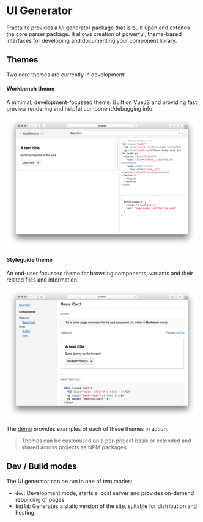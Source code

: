 # UI Generator

Fractalite provides a UI generator package that is built upon and extends the core parser package. It allows creation of powerful, theme-based interfaces for developing and documenting your component library.

## Themes

Two core themes are currently in development:

#### Workbench theme

A minimal, development-focussed theme. Built on VueJS and providing fast preview rendering and helpful component/debugging info.

<img src="/docs/assets/theme-workbench.png" width="500" alt="Workbench theme">

#### Styleguide theme

An end-user focussed theme for browsing components, variants and their related files and information.

<img src="/docs/assets/theme-styleguide.png" width="500" alt="Styleguide theme">

The [demo](/README.md#running-the-demo) provides examples of each of these themes in action.

> Themes can be customised on a per-project basis or extended and shared across projects as NPM packages.

## Dev / Build modes

The UI generator can be run in one of two modes:

- `dev`: Development mode, starts a local server and provides on-demand rebuilding of pages.
- `build`: Generates a static version of the site, suitable for distribution and hosting.
